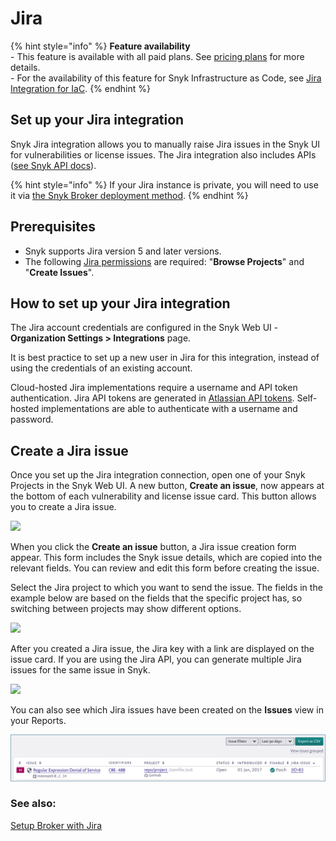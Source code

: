 # Jira

{% hint style="info" %}
**Feature availability**\
\- This feature is available with all paid plans. See [pricing plans](https://snyk.io/plans/) for more details.\
\- For the availability of this feature for Snyk Infrastructure as Code, see [Jira Integration for IaC](../../scan-cloud-deployments/snyk-infrastructure-as-code/jira-integration.md).
{% endhint %}

## **Set up your Jira integration**

Snyk Jira integration allows you to manually raise Jira issues in the Snyk UI for vulnerabilities or license issues. The Jira integration also includes APIs ([see Snyk API docs](https://snyk.docs.apiary.io/#reference/projects/project-jira-issues)).

{% hint style="info" %}
If your Jira instance is private, you will need to use it via [the Snyk Broker deployment method](../snyk-broker/snyk-broker-set-up-examples/setup-broker-with-jira.md).
{% endhint %}

## **Prerequisites**

* Snyk supports Jira version 5 and later versions.
* The following [Jira permissions](https://confluence.atlassian.com/adminjiraserver073/managing-project-permissions-861253293.html) are required: "**Browse Projects**" and "**Create Issues**".

## **How to set up your Jira integration**

The Jira account credentials are configured in the Snyk Web UI - **Organization Settings > Integrations** page.

It is best practice to set up a new user in Jira for this integration, instead of using the credentials of an existing account.

Cloud-hosted Jira implementations require a username and API token authentication. Jira API tokens are generated in [Atlassian API tokens](https://id.atlassian.com/manage/api-tokens). Self-hosted implementations are able to authenticate with a username and password.

## **Create a Jira issue**

Once you set up the Jira integration connection, open one of your Snyk Projects in the Snyk Web UI. A new button, **Create an issue**, now appears at the bottom of each vulnerability and license issue card. This button allows you to create a Jira issue.

![](<../../.gitbook/assets/Jira - new button.png>)

When you click the **Create an issue** button, a Jira issue creation form appear. This form includes the Snyk issue details, which are copied into the relevant fields. You can review and edit this form before creating the issue.

Select the Jira project to which you want to send the issue. The fields in the example below are based on the fields that the specific project has, so switching between projects may show different options.

![](../../.gitbook/assets/uuid-67202f8e-7f70-1e84-6044-f65ec36138b3-en.png)

After you created a Jira issue, the Jira key with a link are displayed on the issue card. If you are using the Jira API, you can generate multiple Jira issues for the same issue in Snyk.

![](<../../.gitbook/assets/Jira - Button with a link.png>)

You can also see which Jira issues have been created on the **Issues** view in your Reports.

![](<../../.gitbook/assets/Jira - Isuues in Report.png>)

### See also:

[Setup Broker with Jira](../snyk-broker/snyk-broker-set-up-examples/setup-broker-with-jira.md)
